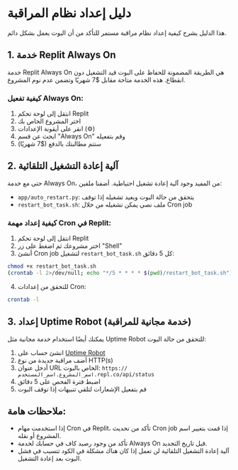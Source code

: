 # دليل إعداد نظام المراقبة

هذا الدليل يشرح كيفية إعداد نظام مراقبة مستمر للتأكد من أن البوت يعمل بشكل دائم.

## 1. خدمة Replit Always On

خدمة Replit Always On هي الطريقة المضمونة للحفاظ على البوت قيد التشغيل دون انقطاع. هذه الخدمة متاحة مقابل $7 شهريًا وتضمن عدم نوم المشروع.

### كيفية تفعيل Always On:

1. انتقل إلى لوحة تحكم Replit
2. اختر المشروع الخاص بك
3. انقر على أيقونة الإعدادات (⚙️)
4. ابحث عن قسم "Always On" وقم بتفعيله
5. ستتم مطالبتك بالدفع ($7 شهريًا)

## 2. آلية إعادة التشغيل التلقائية

حتى مع خدمة Always On، من المفيد وجود آلية إعادة تشغيل احتياطية. أضفنا ملفين:

- `app/auto_restart.py`: يتحقق من حالة البوت ويعيد تشغيله إذا توقف
- `restart_bot_task.sh`: ملف نصي يمكن تشغيله من خلال Cron job

### كيفية إعداد مهمة Cron في Replit:

1. انتقل إلى لوحة تحكم Replit
2. اختر مشروعك ثم اضغط على زر "Shell" 
3. أنشئ Cron job لتشغيل `restart_bot_task.sh` كل 5 دقائق:

```bash
chmod +x restart_bot_task.sh
(crontab -l 2>/dev/null; echo "*/5 * * * * $(pwd)/restart_bot_task.sh") | crontab -
```

4. للتحقق من إعدادات Cron:

```bash
crontab -l
```

## 3. إعداد Uptime Robot (خدمة مجانية للمراقبة)

يمكنك أيضًا استخدام خدمة مجانية مثل Uptime Robot للتحقق من حالة البوت:

1. انشئ حساب على [Uptime Robot](https://uptimerobot.com/)
2. أضف مراقبة جديدة من نوع HTTP(s)
3. أدخل عنوان URL الخاص بالبوت: `https://اسم_المشروع.اسم_المستخدم.repl.co/api/status`
4. اضبط فترة الفحص على 5 دقائق
5. قم بتفعيل الإشعارات لتلقي تنبيهات إذا توقف البوت

## ملاحظات هامة:

- إذا استخدمت مهام Cron في Replit، تأكد من تحديث Cron job إذا قمت بتغيير اسم المشروع أو نقله.
- تأكد من وجود رصيد كاف في حسابك لخدمة Always On قبل تاريخ التجديد.
- آلية إعادة التشغيل التلقائية لن تعمل إذا كان هناك مشكلة في الكود تتسبب في فشل البوت بعد إعادة التشغيل.